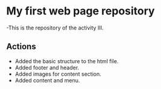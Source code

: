 # My first web page repository

-This is the repository of the activity III.

## Actions

- Added the basic structure to the html file.
- Added footer and header.
- Added images for content section.
- Added content and menu.
